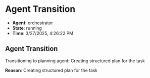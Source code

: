 # Agent Transition

- **Agent**: orchestrator
- **State**: running
- **Time**: 3/27/2025, 4:26:22 PM

## Agent Transition

Transitioning to planning agent: Creating structured plan for the task

**Reason**: Creating structured plan for the task

